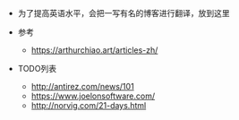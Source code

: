 + 为了提高英语水平，会把一写有名的博客进行翻译，放到这里
+ 参考
  + https://arthurchiao.art/articles-zh/

+ TODO列表
  + http://antirez.com/news/101 
  + https://www.joelonsoftware.com/
  + http://norvig.com/21-days.html
